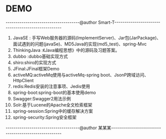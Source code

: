 # DEMO
-------------------------------------@author Smart-T---------------------------------------------------
 1. JavaSE  : 手写Web服务器的源码(ImplementServer)、Jar包(JarPackage)、面试遇到的问题(javaSe)、MD5Java的实现(md5_test)、spring-Mvc
 2. ThinkingJava  :《Java编程思想》中的源码及习题答案。
 3. dubbo :dubbo基础实现方式
 4. shiro:shiro的实现方式
 5. JFinal:JFinal框架Demo
 6. activeMQ:activeMq使用与activeMq-spring boot、JsonP跨域访问、HttpClient
 7. redis:Redis安装的注意事项、Jedis使用
 8. spring-boot:spring-boot的基本使用demo
 9. Swagger:Swagger2用法示例
 10. Solr:基于Lucene的Apache全文检索框架
 11. spring-session:Spring中的缓存解决方案
 12. spring-security:Spring安全框架

-------------------------------------@author 某某某-----------------------------------------------------
